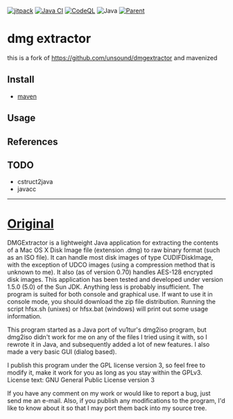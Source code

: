 [![jitpack](https://jitpack.io/v/umjammer/dmgextractor.svg)](https://jitpack.io/#umjammer/dmgextractor)
[![Java CI](https://github.com/umjammer/dmgextractor/actions/workflows/maven.yml/badge.svg)](https://github.com/umjammer/dmgextractor/actions/workflows/maven.yml)
[![CodeQL](https://github.com/umjammer/dmgextractor/actions/workflows/codeql-analysis.yml/badge.svg)](https://github.com/umjammer/dmgextractor/actions/workflows/codeql-analysis.yml)
![Java](https://img.shields.io/badge/Java-17-b07219)
[![Parent](https://img.shields.io/badge/Parent-hfsexplorer-pink)](https://github.com/umjammer/hfsexplorer)

# dmg extractor

this is a fork of https://github.com/unsound/dmgextractor and mavenized

## Install

 * [maven](https://jitpack.io/#umjammer/dmgextractor)

## Usage

## References

## TODO

 * cstruct2java
 * javacc

----

# [Original](http://www.catacombae.org/dmgextractor/)

DMGExtractor is a lightweight Java application for extracting the contents of a Mac OS X Disk Image file (extension .dmg) to raw binary format (such as an ISO file). It can handle most disk images of type CUDIFDiskImage, with the exception of UDCO images (using a compression method that is unknown to me). It also (as of version 0.70) handles AES-128 encrypted disk images.
This application has been tested and developed under version 1.5.0 (5.0) of the Sun JDK. Anything less is probably insufficient.
The program is suited for both console and graphical use. If want to use it in console mode, you should download the zip file distribution. Running the script hfsx.sh (unixes) or hfsx.bat (windows) will print out some usage information.

This program started as a Java port of vu1tur's dmg2iso program, but dmg2iso didn't work for me on any of the files I tried using it with, so I rewrote it in Java, and subsequently added a lot of new features. I also made a very basic GUI (dialog based).

I publish this program under the GPL license version 3, so feel free to modify it, make it work for you as long as you stay within the GPLv3. License text:
GNU General Public License version 3

If you have any comment on my work or would like to report a bug, just send me an e-mail. Also, if you publish any modifications to the program, I'd like to know about it so that I may port them back into my source tree.
